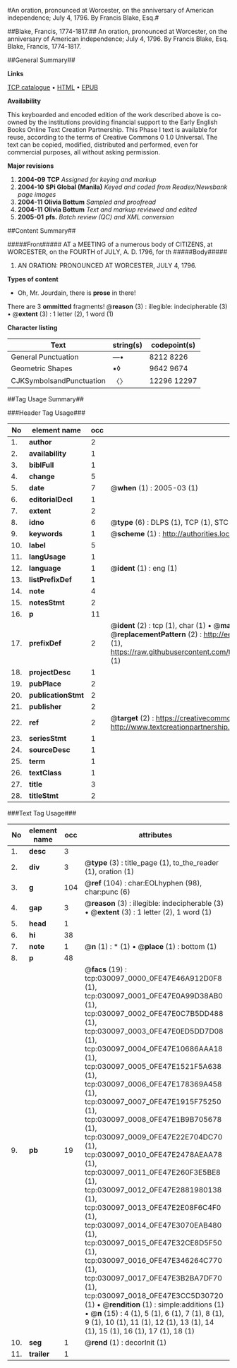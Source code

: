 #An oration, pronounced at Worcester, on the anniversary of American independence; July 4, 1796. By Francis Blake, Esq.#

##Blake, Francis, 1774-1817.##
An oration, pronounced at Worcester, on the anniversary of American independence; July 4, 1796. By Francis Blake, Esq.
Blake, Francis, 1774-1817.

##General Summary##

**Links**

[TCP catalogue](http://www.ota.ox.ac.uk/tcp/)  • 
[HTML](http://tei.it.ox.ac.uk/tcp/Texts-HTML/free/N22/N22785.html)  • 
[EPUB](http://tei.it.ox.ac.uk/tcp/Texts-EPUB/free/N22/N22785.epub)

**Availability**

This keyboarded and encoded edition of the
	       work described above is co-owned by the institutions
	       providing financial support to the Early English Books
	       Online Text Creation Partnership. This Phase I text is
	       available for reuse, according to the terms of Creative
	       Commons 0 1.0 Universal. The text can be copied,
	       modified, distributed and performed, even for
	       commercial purposes, all without asking permission.

**Major revisions**

1. __2004-09__ __TCP__ *Assigned for keying and markup*
1. __2004-10__ __SPi Global (Manila)__ *Keyed and coded from Readex/Newsbank page images*
1. __2004-11__ __Olivia Bottum__ *Sampled and proofread*
1. __2004-11__ __Olivia Bottum__ *Text and markup reviewed and edited*
1. __2005-01__ __pfs.__ *Batch review (QC) and XML conversion*

##Content Summary##

#####Front#####
AT a MEETING of a numerous body of CITIZENS, at WORCESTER, on the FOURTH of JULY, A. D. 1796, for th
#####Body#####

1. AN ORATION: PRONOUNCED AT WORCESTER, JULY 4, 1796.

**Types of content**

  * Oh, Mr. Jourdain, there is **prose** in there!

There are 3 **ommitted** fragments! 
 @__reason__ (3) : illegible: indecipherable (3)  •  @__extent__ (3) : 1 letter (2), 1 word (1)

**Character listing**


|Text|string(s)|codepoint(s)|
|---|---|---|
|General Punctuation|—•|8212 8226|
|Geometric Shapes|▪◊|9642 9674|
|CJKSymbolsandPunctuation|〈〉|12296 12297|

##Tag Usage Summary##

###Header Tag Usage###

|No|element name|occ|attributes|
|---|---|---|---|
|1.|__author__|2||
|2.|__availability__|1||
|3.|__biblFull__|1||
|4.|__change__|5||
|5.|__date__|7| @__when__ (1) : 2005-03 (1)|
|6.|__editorialDecl__|1||
|7.|__extent__|2||
|8.|__idno__|6| @__type__ (6) : DLPS (1), TCP (1), STC (1), NOTIS (1), IMAGE-SET (1), EVANS-CITATION (1)|
|9.|__keywords__|1| @__scheme__ (1) : http://authorities.loc.gov/ (1)|
|10.|__label__|5||
|11.|__langUsage__|1||
|12.|__language__|1| @__ident__ (1) : eng (1)|
|13.|__listPrefixDef__|1||
|14.|__note__|4||
|15.|__notesStmt__|2||
|16.|__p__|11||
|17.|__prefixDef__|2| @__ident__ (2) : tcp (1), char (1)  •  @__matchPattern__ (2) : ([0-9\-]+):([0-9IVX]+) (1), (.+) (1)  •  @__replacementPattern__ (2) : http://eebo.chadwyck.com/downloadtiff?vid=$1&page=$2 (1), https://raw.githubusercontent.com/textcreationpartnership/Texts/master/tcpchars.xml#$1 (1)|
|18.|__projectDesc__|1||
|19.|__pubPlace__|2||
|20.|__publicationStmt__|2||
|21.|__publisher__|2||
|22.|__ref__|2| @__target__ (2) : https://creativecommons.org/publicdomain/zero/1.0/ (1), http://www.textcreationpartnership.org/docs/. (1)|
|23.|__seriesStmt__|1||
|24.|__sourceDesc__|1||
|25.|__term__|1||
|26.|__textClass__|1||
|27.|__title__|3||
|28.|__titleStmt__|2||


###Text Tag Usage###

|No|element name|occ|attributes|
|---|---|---|---|
|1.|__desc__|3||
|2.|__div__|3| @__type__ (3) : title_page (1), to_the_reader (1), oration (1)|
|3.|__g__|104| @__ref__ (104) : char:EOLhyphen (98), char:punc (6)|
|4.|__gap__|3| @__reason__ (3) : illegible: indecipherable (3)  •  @__extent__ (3) : 1 letter (2), 1 word (1)|
|5.|__head__|1||
|6.|__hi__|38||
|7.|__note__|1| @__n__ (1) : * (1)  •  @__place__ (1) : bottom (1)|
|8.|__p__|48||
|9.|__pb__|19| @__facs__ (19) : tcp:030097_0000_0FE47E46A912D0F8 (1), tcp:030097_0001_0FE47E0A99D38AB0 (1), tcp:030097_0002_0FE47E0C7B5DD488 (1), tcp:030097_0003_0FE47E0ED5DD7D08 (1), tcp:030097_0004_0FE47E10686AAA18 (1), tcp:030097_0005_0FE47E1521F5A638 (1), tcp:030097_0006_0FE47E178369A458 (1), tcp:030097_0007_0FE47E1915F75250 (1), tcp:030097_0008_0FE47E1B9B705678 (1), tcp:030097_0009_0FE47E22E704DC70 (1), tcp:030097_0010_0FE47E2478AEAA78 (1), tcp:030097_0011_0FE47E260F3E5BE8 (1), tcp:030097_0012_0FE47E2881980138 (1), tcp:030097_0013_0FE47E2E08F6C4F0 (1), tcp:030097_0014_0FE47E3070EAB480 (1), tcp:030097_0015_0FE47E32CE8D5F50 (1), tcp:030097_0016_0FE47E346264C770 (1), tcp:030097_0017_0FE47E3B2BA7DF70 (1), tcp:030097_0018_0FE47E3CC5D30720 (1)  •  @__rendition__ (1) : simple:additions (1)  •  @__n__ (15) : 4 (1), 5 (1), 6 (1), 7 (1), 8 (1), 9 (1), 10 (1), 11 (1), 12 (1), 13 (1), 14 (1), 15 (1), 16 (1), 17 (1), 18 (1)|
|10.|__seg__|1| @__rend__ (1) : decorInit (1)|
|11.|__trailer__|1||
